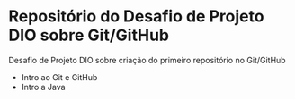 # Repositório do Desafio de Projeto DIO sobre Git/GitHub 

Desafio de Projeto DIO sobre criação do primeiro repositório no Git/GitHub

- Intro ao Git e GitHub
- Intro a Java
